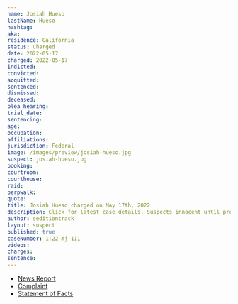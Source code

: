 ```yaml
---
name: Josiah Hueso
lastName: Hueso
hashtag:
aka:
residence: California
status: Charged
date: 2022-05-17
charged: 2022-05-17
indicted:
convicted:
acquitted:
sentenced:
dismissed:
deceased:
plea_hearing:
trial_date:
sentencing:
age:
occupation:
affiliations:
jurisdiction: Federal
image: /images/preview/josiah-hueso.jpg
suspect: josiah-hueso.jpg
booking:
courtroom:
courthouse:
raid:
perpwalk:
quote:
title: Josiah Hueso charged on May 17th, 2022
description: Click for latest case details. Suspects innocent until proven guilty.
author: seditiontrack
layout: suspect
published: true
caseNumber: 1:22-mj-111
videos:
charges:
sentence:
---
```


- [News Report](https://www.sandiegouniontribune.com/news/courts/story/2022-05-27/hueso-capitol-arrest)
- [Complaint](https://www.justice.gov/usao-dc/case-multi-defendant/file/1509776/download)
- [Statement of Facts](https://www.justice.gov/usao-dc/case-multi-defendant/file/1509781/download)
